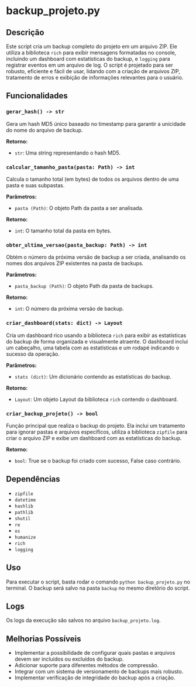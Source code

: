 # backup_projeto.py

## Descrição

Este script cria um backup completo do projeto em um arquivo ZIP. Ele utiliza a biblioteca `rich` para exibir mensagens formatadas no console, incluindo um dashboard com estatísticas do backup, e `logging` para registrar eventos em um arquivo de log. O script é projetado para ser robusto, eficiente e fácil de usar, lidando com a criação de arquivos ZIP, tratamento de erros e exibição de informações relevantes para o usuário.

## Funcionalidades

### `gerar_hash() -> str`

Gera um hash MD5 único baseado no timestamp para garantir a unicidade do nome do arquivo de backup.

**Retorno:**

- `str`: Uma string representando o hash MD5.

### `calcular_tamanho_pasta(pasta: Path) -> int`

Calcula o tamanho total (em bytes) de todos os arquivos dentro de uma pasta e suas subpastas.

**Parâmetros:**

- `pasta (Path)`: O objeto Path da pasta a ser analisada.

**Retorno:**

- `int`: O tamanho total da pasta em bytes.

### `obter_ultima_versao(pasta_backup: Path) -> int`

Obtém o número da próxima versão de backup a ser criada, analisando os nomes dos arquivos ZIP existentes na pasta de backups.

**Parâmetros:**

- `pasta_backup (Path)`: O objeto Path da pasta de backups.

**Retorno:**

- `int`: O número da próxima versão de backup.

### `criar_dashboard(stats: dict) -> Layout`

Cria um dashboard rico usando a biblioteca `rich` para exibir as estatísticas do backup de forma organizada e visualmente atraente.  O dashboard inclui um cabeçalho, uma tabela com as estatísticas e um rodapé indicando o sucesso da operação.

**Parâmetros:**

- `stats (dict)`: Um dicionário contendo as estatísticas do backup.

**Retorno:**

- `Layout`: Um objeto Layout da biblioteca `rich` contendo o dashboard.

### `criar_backup_projeto() -> bool`

Função principal que realiza o backup do projeto. Ela inclui um tratamento para ignorar pastas e arquivos específicos, utiliza a biblioteca `zipfile` para criar o arquivo ZIP e exibe um dashboard com as estatísticas do backup.

**Retorno:**

- `bool`: True se o backup foi criado com sucesso, False caso contrário.


## Dependências

- `zipfile`
- `datetime`
- `hashlib`
- `pathlib`
- `shutil`
- `re`
- `os`
- `humanize`
- `rich`
- `logging`

## Uso

Para executar o script, basta rodar o comando `python backup_projeto.py` no terminal. O backup será salvo na pasta `backup` no mesmo diretório do script.

## Logs

Os logs da execução são salvos no arquivo `backup_projeto.log`.

## Melhorias Possíveis

- Implementar a possibilidade de configurar quais pastas e arquivos devem ser incluídos ou excluídos do backup.
- Adicionar suporte para diferentes métodos de compressão.
- Integrar com um sistema de versionamento de backups mais robusto.
- Implementar verificação de integridade do backup após a criação.
